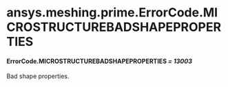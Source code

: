 # ansys.meshing.prime.ErrorCode.MICROSTRUCTUREBADSHAPEPROPERTIES



#### ErrorCode.MICROSTRUCTUREBADSHAPEPROPERTIES *= 13003*

Bad shape properties.

<!-- !! processed by numpydoc !! -->
